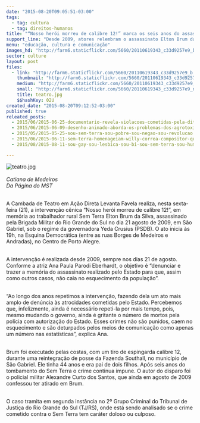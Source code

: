 ```yaml
---
date: "2015-08-20T09:05:51-03:00"
tags:
  - tag: cultura
  - tag: direitos-humanos
title: "“Nosso herói morreu de calibre 12!” marca os seis anos do assassinato do Sem Terra Elton Brum"
support_line: "Desde 2009, atores relembram o assassinato Elton Brum da Silva realizando uma intervenção no centro de Porto Alegre."
menu: "educação, cultura e comunicação"
images_hd: "http://farm6.staticflickr.com/5660/20110619343_c33d9257e9_b.jpg"
sector: culture
layout: post
files:
  - link: "http://farm6.staticflickr.com/5660/20110619343_c33d9257e9_b.jpg"
    thumbnail: "http://farm6.staticflickr.com/5660/20110619343_c33d9257e9_t.jpg"
    medium: "http://farm6.staticflickr.com/5660/20110619343_c33d9257e9_z.jpg"
    small: "http://farm6.staticflickr.com/5660/20110619343_c33d9257e9_n.jpg"
    title: teatro.jpg
    $$hashKey: 02U
created_date: "2015-08-20T09:12:52-03:00"
published: true
releated_posts:
  - 2015/06/2015-06-25-documentario-revela-violacoes-cometidas-pela-ditadura-contra-indigenas-e-camponeses.md
  - 2015/06/2015-06-09-desenho-animado-aborda-os-problemas-dos-agrotoxicos-e-alimentos-transgenicos.md
  - 2015/05/2015-05-25-sou-sem-terra-sou-pobre-sou-negao-sou-revolucao.md
  - 2015/06/2015-06-11-sem-terra-homenageiam-willy-correa-compositor-que-musicou-o-hino-do-mst.md
  - 2015/08/2015-08-11-sou-gay-sou-lesbica-sou-bi-sou-sem-terra-sou-humano-sou-como-voce.md

---
```

<p><img alt="teatro.jpg" src="http://farm6.staticflickr.com/5660/20110619343_c33d9257e9_b.jpg" /><br />
<br />
<em>Catiana de Medeiros<br />
Da P&aacute;gina do MST</em></p>

<p><br />
A Cambada de Teatro em A&ccedil;&atilde;o Direta Levanta Favela realiza, nesta sexta-feira (21), a interven&ccedil;&atilde;o c&ecirc;nica &ldquo;Nosso her&oacute;i morreu de calibre 12!&rdquo;, em mem&oacute;ria ao trabalhador rural Sem Terra Elton Brum da Silva, assassinado pela Brigada Militar do Rio Grande do Sul no dia 21 agosto de 2009, em S&atilde;o Gabriel, sob o regime da governadora Yeda Crusius (PSDB). O ato inicia &agrave;s 19h, na Esquina Democr&aacute;tica (entre as ruas Borges de Medeiros e Andradas), no Centro de Porto Alegre.</p>

<p><br />
A interven&ccedil;&atilde;o&nbsp;&eacute; realizada desde 2009, sempre nos dias 21 de agosto. Conforme a atriz Ana Paula Parodi Eberhardt, o objetivo &eacute; &ldquo;denunciar e trazer a&nbsp;mem&oacute;ria do assassinato realizado pelo Estado para que, assim como outros casos, n&atilde;o caia no esquecimento da popula&ccedil;&atilde;o&rdquo;.</p>

<p><br />
&ldquo;Ao longo dos anos repetimos a interven&ccedil;&atilde;o, fazendo dela um ato mais amplo de den&uacute;ncia &agrave;s atrocidades cometidas pelo Estado. Percebemos que, infelizmente, ainda &eacute; necess&aacute;rio repeti-la por mais tempo, pois, mesmo mudando o governo, ainda &eacute; gritante o n&uacute;mero de mortos pela pol&iacute;cia com autoriza&ccedil;&atilde;o do Estado. Esses crimes n&atilde;o s&atilde;o punidos, caem no esquecimento e s&atilde;o deturpados pelos meios de comunica&ccedil;&atilde;o como apenas um n&uacute;mero nas estat&iacute;sticas&rdquo;, explica Ana.</p>

<p><br />
Brum foi executado pelas costas, com um tiro de espingarda calibre 12, durante uma reintegra&ccedil;&atilde;o de posse da Fazenda Southall, no munic&iacute;pio de S&atilde;o Gabriel. Ele tinha 44 anos e era pai de dois filhos. Ap&oacute;s seis anos do tombamento do Sem Terra o crime continua impune. O autor do disparo foi o policial militar Alexandre Curto dos Santos, que ainda em agosto de 2009 confessou ter atirado em Brum.</p>

<p><br />
O caso tramita em segunda inst&acirc;ncia no 2&ordm; Grupo Criminal do Tribunal de Justi&ccedil;a do Rio Grande do Sul (TJ/RS), onde est&aacute; sendo analisado se o crime cometido contra o Sem Terra tem car&aacute;ter doloso ou culposo.</p>
